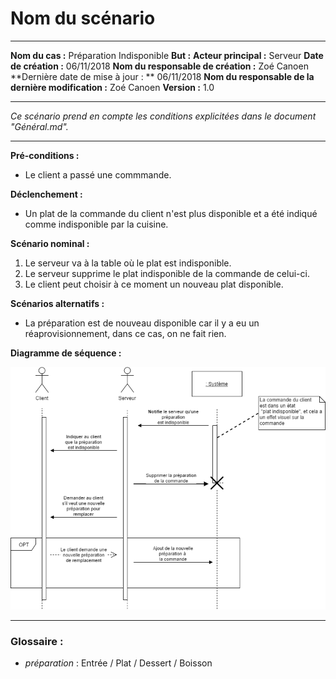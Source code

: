 # Nom du scénario

---

**Nom du cas :** Préparation Indisponible
**But :**
**Acteur principal :** Serveur
**Date de création :** 06/11/2018
**Nom du responsable de création :** Zoé Canoen
**Dernière date de mise à jour : ** 06/11/2018
**Nom du responsable de la dernière modification :** Zoé Canoen
**Version :** 1.0

---

*Ce scénario prend en compte les conditions explicitées dans le document "Général.md".*

------

**Pré-conditions :**  

- Le client a passé une commmande.

**Déclenchement :**

- Un plat de la commande du client n'est plus disponible et a été indiqué comme indisponible par la cuisine.

**Scénario nominal :**  

1. Le serveur va à la table où le plat est indisponible.
2. Le serveur supprime le plat indisponible de la commande de celui-ci.
3. Le client peut choisir à ce moment un nouveau plat disponible.

**Scénarios alternatifs :**  

- La préparation est de nouveau disponible car il y a eu un réaprovisionnement, dans ce cas, on ne fait rien.

**Diagramme de séquence :**

![GitHub Logo](/Diagrammes_Sequences/DS-Preparation_Indisponible(service).png)


------

### Glossaire :

- *préparation* : Entrée / Plat / Dessert / Boisson  
